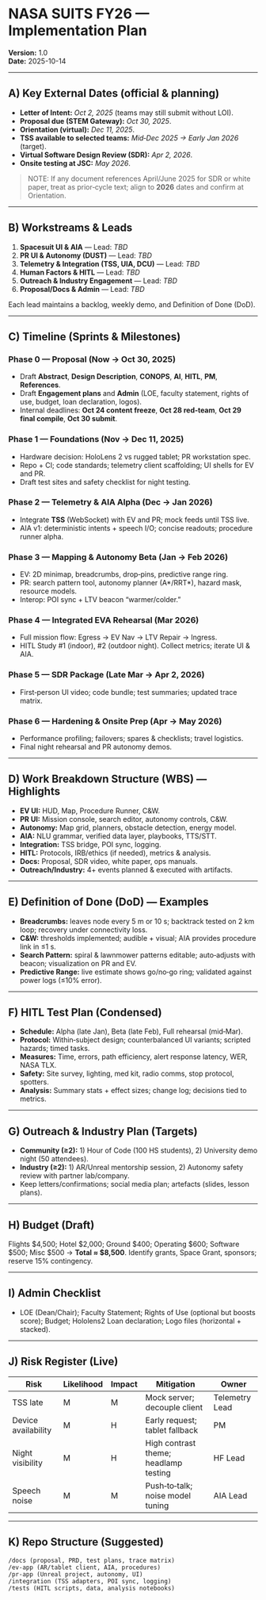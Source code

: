 # NASA SUITS FY26 — Implementation Plan
**Version:** 1.0  
**Date:** 2025-10-14

---

## A) Key External Dates (official & planning)
- **Letter of Intent:** *Oct 2, 2025* (teams may still submit without LOI).  
- **Proposal due (STEM Gateway):** *Oct 30, 2025*.  
- **Orientation (virtual):** *Dec 11, 2025*.  
- **TSS available to selected teams:** *Mid‑Dec 2025 → Early Jan 2026* (target).  
- **Virtual Software Design Review (SDR):** *Apr 2, 2026*.  
- **Onsite testing at JSC:** *May 2026*.  

> NOTE: If any document references April/June 2025 for SDR or white paper, treat as prior‑cycle text; align to **2026** dates and confirm at Orientation.

---

## B) Workstreams & Leads
1. **Spacesuit UI & AIA** — Lead: _TBD_  
2. **PR UI & Autonomy (DUST)** — Lead: _TBD_  
3. **Telemetry & Integration (TSS, UIA, DCU)** — Lead: _TBD_  
4. **Human Factors & HITL** — Lead: _TBD_  
5. **Outreach & Industry Engagement** — Lead: _TBD_  
6. **Proposal/Docs & Admin** — Lead: _TBD_

Each lead maintains a backlog, weekly demo, and Definition of Done (DoD).

---

## C) Timeline (Sprints & Milestones)

### Phase 0 — Proposal (Now → Oct 30, 2025)
- Draft **Abstract**, **Design Description**, **CONOPS**, **AI**, **HITL**, **PM**, **References**.
- Draft **Engagement plans** and **Admin** (LOE, faculty statement, rights of use, budget, loan declaration, logos).
- Internal deadlines: **Oct 24 content freeze**, **Oct 28 red‑team**, **Oct 29 final compile**, **Oct 30 submit**.

### Phase 1 — Foundations (Nov → Dec 11, 2025)
- Hardware decision: HoloLens 2 vs rugged tablet; PR workstation spec.
- Repo + CI; code standards; telemetry client scaffolding; UI shells for EV and PR.
- Draft test sites and safety checklist for night testing.

### Phase 2 — Telemetry & AIA Alpha (Dec → Jan 2026)
- Integrate **TSS** (WebSocket) with EV and PR; mock feeds until TSS live.
- AIA v1: deterministic intents + speech I/O; concise readouts; procedure runner alpha.

### Phase 3 — Mapping & Autonomy Beta (Jan → Feb 2026)
- EV: 2D minimap, breadcrumbs, drop‑pins, predictive range ring.
- PR: search pattern tool, autonomy planner (A*/RRT*), hazard mask, resource models.
- Interop: POI sync + LTV beacon “warmer/colder.”

### Phase 4 — Integrated EVA Rehearsal (Mar 2026)
- Full mission flow: Egress → EV Nav → LTV Repair → Ingress.
- HITL Study #1 (indoor), #2 (outdoor night). Collect metrics; iterate UI & AIA.

### Phase 5 — SDR Package (Late Mar → Apr 2, 2026)
- First‑person UI video; code bundle; test summaries; updated trace matrix.

### Phase 6 — Hardening & Onsite Prep (Apr → May 2026)
- Performance profiling; failovers; spares & checklists; travel logistics.
- Final night rehearsal and PR autonomy demos.

---

## D) Work Breakdown Structure (WBS) — Highlights
- **EV UI:** HUD, Map, Procedure Runner, C&W.
- **PR UI:** Mission console, search editor, autonomy controls, C&W.
- **Autonomy:** Map grid, planners, obstacle detection, energy model.
- **AIA:** NLU grammar, verified data layer, playbooks, TTS/STT.
- **Integration:** TSS bridge, POI sync, logging.
- **HITL:** Protocols, IRB/ethics (if needed), metrics & analysis.
- **Docs:** Proposal, SDR video, white paper, ops manuals.
- **Outreach/Industry:** 4+ events planned & executed with artifacts.

---

## E) Definition of Done (DoD) — Examples
- **Breadcrumbs:** leaves node every 5 m or 10 s; backtrack tested on 2 km loop; recovery under connectivity loss.
- **C&W:** thresholds implemented; audible + visual; AIA provides procedure link in ≤1 s.
- **Search Pattern:** spiral & lawnmower patterns editable; auto‑adjusts with beacon; visualization on PR and EV.
- **Predictive Range:** live estimate shows go/no‑go ring; validated against power logs (≤10% error).

---

## F) HITL Test Plan (Condensed)
- **Schedule:** Alpha (late Jan), Beta (late Feb), Full rehearsal (mid‑Mar).
- **Protocol:** Within‑subject design; counterbalanced UI variants; scripted hazards; timed tasks.
- **Measures:** Time, errors, path efficiency, alert response latency, WER, NASA TLX.
- **Safety:** Site survey, lighting, med kit, radio comms, stop protocol, spotters.
- **Analysis:** Summary stats + effect sizes; change log; decisions tied to metrics.

---

## G) Outreach & Industry Plan (Targets)
- **Community (≥2):** 1) Hour of Code (100 HS students), 2) University demo night (50 attendees).
- **Industry (≥2):** 1) AR/Unreal mentorship session, 2) Autonomy safety review with partner lab/company.
- Keep letters/confirmations; social media plan; artefacts (slides, lesson plans).

---

## H) Budget (Draft)
Flights $4,500; Hotel $2,000; Ground $400; Operating $600; Software $500; Misc $500 → **Total ≈ $8,500**. Identify grants, Space Grant, sponsors; reserve 15% contingency.

---

## I) Admin Checklist
- LOE (Dean/Chair); Faculty Statement; Rights of Use (optional but boosts score); Budget; Hololens2 Loan declaration; Logo files (horizontal + stacked).

---

## J) Risk Register (Live)
| Risk | Likelihood | Impact | Mitigation | Owner |
|---|---|---|---|---|
| TSS late | M | M | Mock server; decouple client | Telemetry Lead |
| Device availability | M | H | Early request; tablet fallback | PM |
| Night visibility | M | H | High contrast theme; headlamp testing | HF Lead |
| Speech noise | M | M | Push‑to‑talk; noise model tuning | AIA Lead |

---

## K) Repo Structure (Suggested)
```
/docs (proposal, PRD, test plans, trace matrix)
/ev-app (AR/tablet client, AIA, procedures)
/pr-app (Unreal project, autonomy, UI)
/integration (TSS adapters, POI sync, logging)
/tests (HITL scripts, data, analysis notebooks)
```
